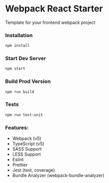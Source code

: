 # Webpack React Starter

Template for your frontend webpack project

### Installation

```sh
npm install
```

### Start Dev Server

```sh
npm start
```

### Build Prod Version

```sh
npm run build
```

### Tests

```sh
npm run test:unit
```

### Features:

- Webpack (v5)
- TypeScript (v5)
- SASS Support
- LESS Support
- Eslint
- Prettier
- Jest (test, coverage)
- Bundle Analyzer (webpack-bundle-analyzer)
